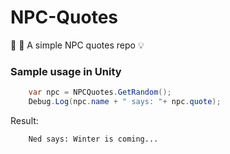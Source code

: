 # NPC-Quotes
👾 💭 A simple NPC quotes repo 💡

### Sample usage in Unity

``` csharp
    var npc = NPCQuotes.GetRandom();
    Debug.Log(npc.name + " says: "+ npc.quote);
```

Result:

```
    Ned says: Winter is coming...
```